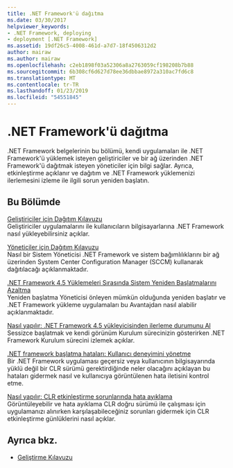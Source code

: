 ```yaml
---
title: .NET Framework'ü dağıtma
ms.date: 03/30/2017
helpviewer_keywords:
- .NET Framework, deploying
- deployment [.NET Framework]
ms.assetid: 19df26c5-4008-461d-a7d7-18f4506312d2
author: mairaw
ms.author: mairaw
ms.openlocfilehash: c2eb1898f03a52306a8a2763059cf198208b7b88
ms.sourcegitcommit: 6b308cf6d627d78ee36dbbae8972a310ac7fd6c8
ms.translationtype: MT
ms.contentlocale: tr-TR
ms.lasthandoff: 01/23/2019
ms.locfileid: "54551845"
---
```

# <a name="deploying-the-net-framework"></a>.NET Framework'ü dağıtma
.NET Framework belgelerinin bu bölümü, kendi uygulamaları ile .NET Framework'ü yüklemek isteyen geliştiriciler ve bir ağ üzerinden .NET Framework'ü dağıtmak isteyen yöneticiler için bilgi sağlar. Ayrıca, etkinleştirme açıklanır ve dağıtım ve .NET Framework yüklemenizi ilerlemesini izleme ile ilgili sorun yeniden başlatın.  
  
## <a name="in-this-section"></a>Bu Bölümde  
 [Geliştiriciler için Dağıtım Kılavuzu](../../../docs/framework/deployment/deployment-guide-for-developers.md)  
 Geliştiriciler uygulamalarını ile kullanıcıların bilgisayarlarına .NET Framework nasıl yükleyebilirsiniz açıklar.  
  
 [Yöneticiler için Dağıtım Kılavuzu](../../../docs/framework/deployment/guide-for-administrators.md)  
 Nasıl bir Sistem Yöneticisi .NET Framework ve sistem bağımlılıklarını bir ağ üzerinden System Center Configuration Manager (SCCM) kullanarak dağıtılacağı açıklanmaktadır.  
  
 [.NET Framework 4.5 Yüklemeleri Sırasında Sistem Yeniden Başlatmalarını Azaltma](../../../docs/framework/deployment/reducing-system-restarts.md)  
 Yeniden başlatma Yöneticisi önleyen mümkün olduğunda yeniden başlatır ve .NET Framework yükleme uygulamaları bu Avantajdan nasıl alabilir açıklanmaktadır.  
  
 [Nasıl yapılır: .NET Framework 4.5 yükleyicisinden ilerleme durumunu Al](../../../docs/framework/deployment/how-to-get-progress-from-the-dotnet-installer.md)  
 Sessizce başlatmak ve kendi görünüm Kurulum sürecinizin gösterirken .NET Framework Kurulum sürecini izlemek açıklar.  
  
 [.NET framework başlatma hataları: Kullanıcı deneyimini yönetme](../../../docs/framework/deployment/initialization-errors-managing-the-user-experience.md)  
 Bir .NET Framework uygulaması geçersiz veya kullanıcının bilgisayarında yüklü değil bir CLR sürümü gerektirdiğinde neler olacağını açıklayan bu hataları gidermek nasıl ve kullanıcıya görüntülenen hata iletisini kontrol etme.  
  
 [Nasıl yapılır: CLR etkinleştirme sorunlarında hata ayıklama](../../../docs/framework/deployment/how-to-debug-clr-activation-issues.md)  
 Görüntüleyebilir ve hata ayıklama CLR doğru sürümü ile çalışması için uygulamanızı alınırken karşılaşabileceğiniz sorunları gidermek için CLR etkinleştirme günlüklerini nasıl açıklar.  
  
## <a name="see-also"></a>Ayrıca bkz.
- [Geliştirme Kılavuzu](../../../docs/framework/development-guide.md)
